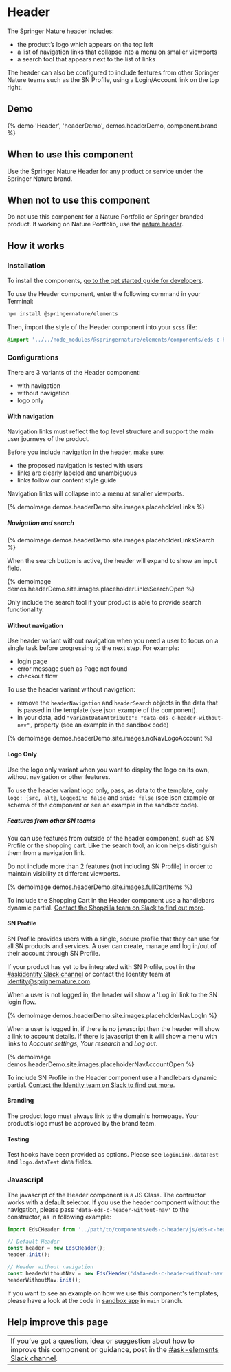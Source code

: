 # Header

The Springer Nature header includes:

- the product’s logo which appears on the top left
- a list of navigation links that collapse into a menu on smaller viewports
- a search tool that appears next to the list of links 

The header can also be configured to include features from other Springer Nature teams such as the SN Profile, using a Login/Account link on the top right.

## Demo

{% demo 'Header', 'headerDemo', demos.headerDemo, component.brand %}


## When to use this component

Use the Springer Nature Header for any product or service under the Springer Nature brand.


## When not to use this component

Do not use this component for a Nature Portfolio or Springer branded product. If working on Nature Portfolio, use the [nature header](http://eds.springernature.com/components/nature/nature-header/).


## How it works

### Installation

To install the components, [go to the get started guide for developers](https://github.com/springernature/elements#readme).

To use the Header component, enter the following command in your Terminal:

```bash
npm install @springernature/elements
```

Then, import the style of the Header component into your `scss` file:

```scss
@import '../../node_modules/@springernature/elements/components/eds-c-header';
```

### Configurations

There are 3 variants of the Header component:
- with navigation
- without navigation
- logo only
#### With navigation

Navigation links must reflect the top level structure and support the main user journeys of the product. 

Before you include navigation in the header, make sure:

- the proposed navigation is tested with users
- links are clearly labeled and unambiguous
- links follow our content style guide

Navigation links will collapse into a menu at smaller viewports.

{% demoImage demos.headerDemo.site.images.placeholderLinks %}

##### Navigation and search

{% demoImage demos.headerDemo.site.images.placeholderLinksSearch %}

When the search button is active, the header will expand to show an input field.

{% demoImage demos.headerDemo.site.images.placeholderLinksSearchOpen %}

Only include the search tool if your product is able to provide search functionality.



#### Without navigation

Use header variant without navigation when you need a user to focus on a single task before progressing to the next step. For example:

- login page
- error message such as Page not found
- checkout flow

To use the header variant without navigation:

- remove the `headerNavigation` and `headerSearch` objects in the data that is passed in the template (see json example of the component).
- in your data, add `"variantDataAttribute": "data-eds-c-header-without-nav",` property (see an example in the sandbox code)

{% demoImage demos.headerDemo.site.images.noNavLogoAccount %}

#### Logo Only

Use the logo only variant when you want to display the logo on its own, without navigation or other features.

To use the header variant logo only, pass, as data to the template, only `logo: {src, alt}`, `loggedIn: false` and `snid: false` (see json example or schema of the component or see an example in the sandbox code).

##### Features from other SN teams

You can use features from outside of the header component, such as SN Profile or the shopping cart. Like the search tool, an icon helps distinguish them from a navigation link. 

Do not include more than 2 features (not including SN Profile) in order to maintain visibility at different viewports.

{% demoImage demos.headerDemo.site.images.fullCartItems %}

To include the Shopping Cart in the Header component use a handlebars dynamic partial. [Contact the Shopzilla team on Slack to find out more](https://springernature.slack.com/archives/C01L2T3V9M3).

#### SN Profile

SN Profile provides users with a single, secure profile that they can use for all SN products and services. A user can create, manage and log in/out of their account through SN Profile.

If your product has yet to be integrated with SN Profile, post in the [#askidentity Slack channel](https://springernature.slack.com/archives/C0GHN4XR9) or contact the Identity team at identity@sprignernature.com.

When a user is not logged in, the header will show a 'Log in' link to the SN login flow.

{% demoImage demos.headerDemo.site.images.placeholderNavLogIn %}

When a user is logged in, if there is no javascript then the header will show a link to account details. If there is javascript then it will show a menu with links to _Account settings_, _Your research_ and _Log out_.

{% demoImage demos.headerDemo.site.images.placeholderNavAccountOpen %}

To include SN Profile in the Header component use a handlebars dynamic partial. [Contact the Identity team on Slack to find out more](https://springernature.slack.com/archives/C0GHN4XR9).

#### Branding

The product logo must always link to the domain's homepage. Your product’s logo must be approved by the brand team.

#### Testing

Test hooks have been provided as options. Please see `loginLink.dataTest` and `logo.dataTest` data fields.

### Javascript

The javascript of the Header component is a JS Class. The contructor works with a default selector.
If you use the header component without the navigation, please pass `'data-eds-c-header-without-nav'` to the constructor, as in following example:

```js
import EdsCHeader from '../path/to/components/eds-c-header/js/eds-c-header';

// Default Header
const header = new EdsCHeader();
header.init();

// Header without navigation
const headerWithoutNav = new EdsCHeader('data-eds-c-header-without-nav');
headerWithoutNav.init();
```

If you want to see an example on how we use this component's templates, please have a look at the code in  [sandbox app](https://github.com/springernature/elements/blob/main/development/sandbox/views/index.hbs) in `main` branch.

## Help improve this page

|                                                                                                                                                                                               |
| --------------------------------------------------------------------------------------------------------------------------------------------------------------------------------------------- |
| If you’ve got a question, idea or suggestion about how to improve this component or guidance, post in the [#ask-elements Slack channel](https://springernature.slack.com/archives/CNBTFLBLP). |
